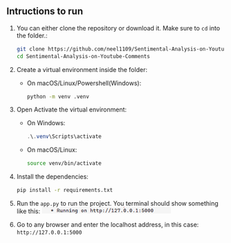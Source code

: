 ## Intructions to run

1. You can either clone the repository or download it. Make sure to `cd` into the folder.:
   ```bash
   git clone https://github.com/neel1109/Sentimental-Analysis-on-Youtube-Comments.git
   cd Sentimental-Analysis-on-Youtube-Comments
   ```

2. Create a virtual environment inside the folder:
   - On macOS/Linux/Powershell(Windows):
     ```bash
     python -m venv .venv
     ```


3. Open Activate the virtual environment:
   - On Windows:
     ```Powershell
     .\.venv\Scripts\activate
     ```
   - On macOS/Linux:
     ```bash
     source venv/bin/activate
     ```

4. Install the dependencies:
   ```bash
   pip install -r requirements.txt
   ```

5. Run the `app.py` to run the project. You terminal should show something like this:
   ![alt text](images/image.png)
   
6. Go to any browser and enter the localhost address, in this case: `http://127.0.0.1:5000`
